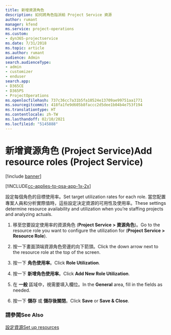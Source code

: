 ```yaml
---
title: 新增資源角色
description: 如何將角色指派給 Project Service 資源
author: rumant
manager: kfend
ms.service: project-operations
ms.custom:
- dyn365-projectservice
ms.date: 7/31/2018
ms.topic: article
ms.author: rumant
audience: Admin
search.audienceType:
- admin
- customizer
- enduser
search.app:
- D365CE
- D365PS
- ProjectOperations
ms.openlocfilehash: 737c36cc7a31b5fa10524e13709ae99751aa1771
ms.sourcegitcommit: 418fa1fe9d605b8faccc2d5dee1b04b4e753f194
ms.translationtype: HT
ms.contentlocale: zh-TW
ms.lasthandoff: 02/10/2021
ms.locfileid: "5145888"
---
```

# <a name="add-resource-roles-project-service"></a><span data-ttu-id="84fdd-103">新增資源角色 (Project Service)</span><span class="sxs-lookup"><span data-stu-id="84fdd-103">Add resource roles (Project Service)</span></span>

[!include [banner](../includes/psa-now-project-operations.md)]

[!INCLUDE[cc-applies-to-psa-app-1x-2x](../includes/cc-applies-to-psa-app-1x-2x.md)]

<span data-ttu-id="84fdd-104">設定每個角色的目標使用率。</span><span class="sxs-lookup"><span data-stu-id="84fdd-104">Set target utilization rates for each role.</span></span> <span data-ttu-id="84fdd-105">當您配置專案人員和分析實際值時，這些設定決定資源的可用性及使用率。</span><span class="sxs-lookup"><span data-stu-id="84fdd-105">These settings determine resource availability and utilization when you’re staffing projects and analyzing actuals.</span></span>  
  
1.  <span data-ttu-id="84fdd-106">移至您要設定使用率的資源角色 (**Project Service > 資源角色**)。</span><span class="sxs-lookup"><span data-stu-id="84fdd-106">Go to the resource role you want to configure the utilization for (**Project Service > Resource Role**).</span></span>  
  
2.  <span data-ttu-id="84fdd-107">按一下畫面頂端資源角色旁邊的向下箭頭。</span><span class="sxs-lookup"><span data-stu-id="84fdd-107">Click the down arrow next to the resource role at the top of the screen.</span></span>  
  
3.  <span data-ttu-id="84fdd-108">按一下 **角色使用率**。</span><span class="sxs-lookup"><span data-stu-id="84fdd-108">Click **Role Utilization**.</span></span>  
  
4.  <span data-ttu-id="84fdd-109">按一下 **新增角色使用率**。</span><span class="sxs-lookup"><span data-stu-id="84fdd-109">Click **Add New Role Utilization**.</span></span>  
  
5.  <span data-ttu-id="84fdd-110">在 **一般** 區域中，視需要填入欄位。</span><span class="sxs-lookup"><span data-stu-id="84fdd-110">In the **General** area, fill in the fields as needed.</span></span>  
  
6.  <span data-ttu-id="84fdd-111">按一下 **儲存** 或 **儲存後關閉**。</span><span class="sxs-lookup"><span data-stu-id="84fdd-111">Click **Save** or **Save & Close**.</span></span>  
  
### <a name="see-also"></a><span data-ttu-id="84fdd-112">請參閱</span><span class="sxs-lookup"><span data-stu-id="84fdd-112">See Also</span></span>  
 [<span data-ttu-id="84fdd-113">設定資源</span><span class="sxs-lookup"><span data-stu-id="84fdd-113">Set up resources</span></span>](../psa/set-up-resources.md)
